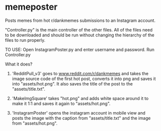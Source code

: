 # memeposter
Posts memes from hot r/dankmemes submissions to an Instagram account.

"Controller.py" is the main controller of the other files.
All of the files need to be downloaded and should be run without changing the hierarchy of the files to run properly.


TO USE:
Open InstagramPoster.py and enter username and password.
Run Controller.py


What it does?

1) 'RedditPull_v3' goes to www.reddit.com/r/dankmemes and takes the image source code of the first hot post, converts it into png and saves it into "assets/hot.png". It also saves the title of the post to the "assets/title.txt".

2) 'MakeImgSquare' takes "hot.png" and adds white space around it to make it 1:1 and saves it again to "assets/hot.png".

3) 'InstagramPoster' opens the instagram account in mobile view and posts the image with the caption from "assets/title.txt" and the image from "assets/hot.png".
